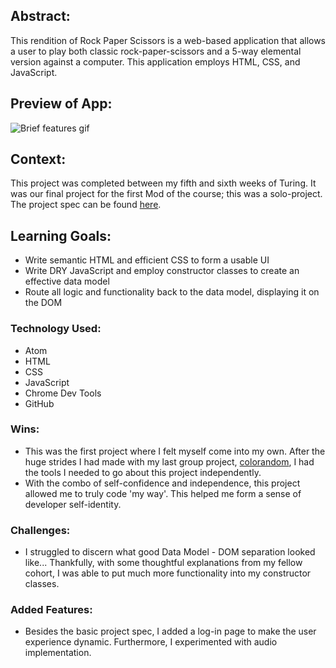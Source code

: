 ## Abstract:

This rendition of Rock Paper Scissors is a web-based application that allows a user to play both classic rock-paper-scissors and a 5-way elemental version against a computer. This application employs HTML, CSS, and JavaScript.

## Preview of App:

![Brief features gif](https://media.giphy.com/media/bruZQD9VgdisRTRk0n/giphy.gif)

## Context:

This project was completed between my fifth and sixth weeks of Turing. It was our final project for the first Mod of the course; this was a solo-project. The project spec can be found [here](https://frontend.turing.edu/projects/module-1/rock-paper-scissors-solo-v2.html).

## Learning Goals:
- Write semantic HTML and efficient CSS to form a usable UI
- Write DRY JavaScript and employ constructor classes to create an effective data model
- Route all logic and functionality back to the data model, displaying it on the DOM

### Technology Used:
- Atom
- HTML
- CSS
- JavaScript
- Chrome Dev Tools
- GitHub

### Wins:
- This was the first project where I felt myself come into my own. After the huge strides I had made with my last group project, [colorandom](https://github.com/Courtney-Lippman/colorandom), I had the tools I needed to go about this project independently.
- With the combo of self-confidence and independence, this project allowed me to truly code 'my way'. This helped me form a sense of developer self-identity.

### Challenges:
- I struggled to discern what good Data Model - DOM separation looked like... Thankfully, with some thoughtful explanations from my fellow cohort, I was able to put much more functionality into my constructor classes.

### Added Features:
- Besides the basic project spec, I added a log-in page to make the user experience dynamic. Furthermore, I experimented with audio implementation.
